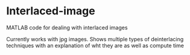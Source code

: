 # Interlaced-image
MATLAB code for dealing with interlaced images

Currently works with jpg images. Shows multiple types of deinterlacing techniques
with an explanation of wht they are as well as compute time
